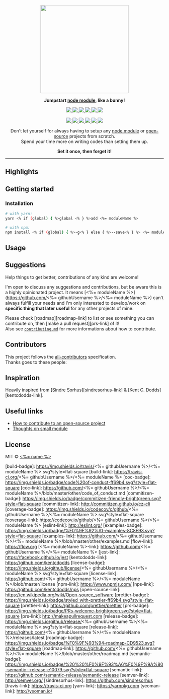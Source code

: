 <p align="center">
  <img src="https://cdn.shopify.com/s/files/1/0185/5092/products/nature-0006_large.png" width="280" />
</p>

<p align="center">
  <strong>Jumpstart <a href="https://www.npmjs.com">node module</a>, like a bunny!</strong>
</p>

<p align="center">
  <a href="https://www.npmjs.com/package/<%- moduleName %>">
    <img src="https://img.shields.io/npm/v/<%- moduleName %>.svg?style=flat-square" />
  </a>
  <a href="https://travis-ci.org/<%- githubUsername %>/<%- moduleName %>">
    <img src="https://img.shields.io/travis/<%- githubUsername %>/<%- moduleName %>/master.svg?style=flat-square" />
  </a>
  <a href="https://codecov.io/github/<%- githubUsername %>/<%- moduleName %>">
    <img src="https://img.shields.io/codecov/c/github/<%- githubUsername %>/<%- moduleName %>.svg?style=flat-square" />
  </a>
  <a href="https://david-dm.org/<%- githubUsername %>/<%- moduleName %>">
    <img src="https://david-dm.org/<%- githubUsername %>/<%- moduleName %>.svg?style=flat-square" />
  </a>
  <a href="https://github.com/prettier/prettier">
    <img src="https://img.shields.io/badge/styled_with-prettier-ff69b4.svg?style=flat-square" />
  </a>
  <a href="https://github.com/<%- githubUsername %>/<%- moduleName %>/blob/master/license">
    <img src="https://img.shields.io/github/license/<%- githubUsername %>/<%- moduleName %>.svg?style=flat-square" />
  </a>
</p>
<p align="center">
  <a href="https://github.com/semantic-release/semantic-release">
    <img src="https://img.shields.io/badge/%20%20%F0%9F%93%A6%F0%9F%9A%80-semantic--release-e10079.svg?style=flat-square" />
  </a>
  <a href="http://commitizen.github.io/cz-cli">
    <img src="https://img.shields.io/badge/commitizen-friendly-brightgreen.svg?style=flat-square" />
  </a>
  <a href="http://makeapullrequest.com">
    <img src="https://img.shields.io/badge/PRs-welcome-brightgreen.svg?style=flat-square" />
  </a>
  <a href="https://github.com/<%- githubUsername %>/<%- moduleName %>/blob/master/other/code_of_conduct.md">
    <img src="https://img.shields.io/badge/code%20of-conduct-ff69b4.svg?style=flat-square" />
  </a>
  <a href="https://github.com/<%- githubUsername %>/<%- moduleName %>/blob/master/other/roadmap.md">
    <img src="https://img.shields.io/badge/%F0%9F%93%94-roadmap-CD9523.svg?style=flat-square" />
  </a>
  <a href="https://github.com/<%- githubUsername %>/<%- moduleName %>/blob/master/other/examples.md">
    <img src="https://img.shields.io/badge/%F0%9F%92%A1-examples-8C8E93.svg?style=flat-square" />
  </a>
</p>

<p align="center">
  Don't let yourself for always having to setup any <a href="https://www.npmjs.com/">node module</a> or <a href="https://en.wikipedia.org/wiki/Open-source_software">open-source</a> projects from scratch.<br />
  Spend your time more on writing codes than setting them up.
</p>

<p align="center"><strong>Set it once, then forget it!</strong></p>

---


## Highlights


## Getting started


### Installation

```sh
# with yarn:
yarn <% if (global) { %>global <% } %>add <%= moduleName %>

# with npm: 
npm install <% if (global) { %>-g<% } else { %>--save<% } %> <%= moduleName %>
```


## Usage


## Suggestions

Help things to get better, contributions of any kind are welcome!

I'm open to discuss any suggestions and contributions, but be aware this is a highly opinionated project. It means [<%= moduleName %>](https://github.com/<%= githubUsername %>/<%= moduleName %>) can't always fulfill your needs and I'm only interested to develop/work on **specific thing that later useful** for any other projects of mine.

Please check [roadmap][roadmap-link] to list or see something you can contribute on, then [make a pull request][prs-link] of it!<br />
Also see [`contributing.md`](./contributing.md) for more informations about how to contribute.


## Contributors

This project follows the [all-contributors][all-contributors-link] specification.<br />
Thanks goes to these people:

<!-- ALL-CONTRIBUTORS-LIST:START - Do not remove or modify this section -->

<!-- ALL-CONTRIBUTORS-LIST:END -->


## Inspiration

Heavily inspired from [Sindre Sorhus][sindresorhus-link] & [Kent C. Dodds][kentcdodds-link].


## Useful links

- [How to contribute to an open-source project](https://egghead.io/series/how-to-contribute-to-an-open-source-project-on-github)
- [Thoughts on small module](https://github.com/sindresorhus/ama/issues/10#issuecomment-117766328)


## License

MIT &copy; [<%= name %>](<%= website %>)


[all-contributors-link]: https://github.com/kentcdodds/all-contributors
[angular-conventions-link]: https://docs.google.com/document/d/1QrDFcIiPjSLDn3EL15IJygNPiHORgU1_OOAqWjiDU5Y/edit
[babel-link]: https://babeljs.io
[build-badge]: https://img.shields.io/travis/<%= githubUsername %>/<%= moduleName %>.svg?style=flat-square
[build-link]: https://travis-ci.org/<%= githubUsername %>/<%= moduleName %>
[coc-badge]: https://img.shields.io/badge/code%20of-conduct-ff69b4.svg?style=flat-square
[coc-link]: https://github.com/<%= githubUsername %>/<%= moduleName %>/blob/master/other/code_of_conduct.md
[commitizen-badge]: https://img.shields.io/badge/commitizen-friendly-brightgreen.svg?style=flat-square
[commitizen-link]: http://commitizen.github.io/cz-cli
[coverage-badge]: https://img.shields.io/codecov/c/github/<%= githubUsername %>/<%= moduleName %>.svg?style=flat-square
[coverage-link]: https://codecov.io/github/<%= githubUsername %>/<%= moduleName %>
[eslint-link]: http://eslint.org/
[examples-badge]: https://img.shields.io/badge/%F0%9F%92%A1-examples-8C8E93.svg?style=flat-square
[examples-link]: https://github.com/<%= githubUsername %>/<%= moduleName %>/blob/master/other/examples.md
[flow-link]: https://flow.org
[<%= moduleName %>-link]: https://github.com/<%= githubUsername %>/<%= moduleName %>
[jest-link]: https://facebook.github.io/jest
[kentcdodds-link]: https://github.com/kentcdodds
[license-badge]: https://img.shields.io/github/license/<%= githubUsername %>/<%= moduleName %>.svg?style=flat-square
[license-link]: https://github.com/<%= githubUsername %>/<%= moduleName %>/blob/master/license
[npm-link]: https://www.npmjs.com/
[nps-link]: https://github.com/kentcdodds/nps
[open-source-link]: https://en.wikipedia.org/wiki/Open-source_software
[prettier-badge]: https://img.shields.io/badge/styled_with-prettier-ff69b4.svg?style=flat-square
[prettier-link]: https://github.com/prettier/prettier
[prs-badge]: https://img.shields.io/badge/PRs-welcome-brightgreen.svg?style=flat-square
[prs-link]: http://makeapullrequest.com
[release-badge]: https://img.shields.io/github/release/<%= githubUsername %>/<%= moduleName %>.svg?style=flat-square
[release-link]: https://github.com/<%= githubUsername %>/<%= moduleName %>/releases/latest
[roadmap-badge]: https://img.shields.io/badge/%F0%9F%93%94-roadmap-CD9523.svg?style=flat-square
[roadmap-link]: https://github.com/<%= githubUsername %>/<%= moduleName %>/blob/master/other/roadmap.md
[semantic-badge]: https://img.shields.io/badge/%20%20%F0%9F%93%A6%F0%9F%9A%80-semantic--release-e10079.svg?style=flat-square
[semantic-link]: https://github.com/semantic-release/semantic-release
[semver-link]: http://semver.org/
[sindresorhus-link]: https://github.com/sindresorhus
[travis-link]: https://travis-ci.org
[yarn-link]: https://yarnpkg.com
[yeoman-link]: http://yeoman.io/
